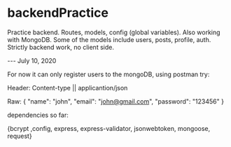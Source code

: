 # backendPractice
Practice backend. Routes, models, config (global variables). Also working with MongoDB. 
Some of the models include users, posts, profile, auth. Strictly backend work, no client side.

--- July 10, 2020

For now it can only register users to the mongoDB, using postman try:

Header: Content-type || applicantion/json

Raw: 
{
  "name": "john",
  "email": "john@gmail.com",
  "password": "123456"
}

dependencies so far:

{bcrypt ,config, express, express-validator, jsonwebtoken, mongoose, request}
